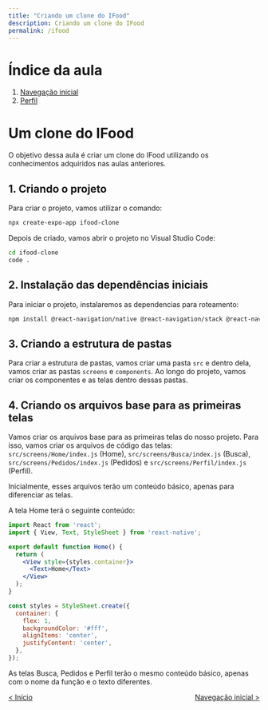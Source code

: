 ```yaml
---
title: "Criando um clone do IFood"
description: Criando um clone do IFood
permalink: /ifood
---
```

# Índice da aula
1. [Navegação inicial](ifood/navegacao-inicial.html)  
2. [Perfil](ifood/perfil.html)    
<!-- 2. [Componentes](intro/componentes.html)  
3. [Interpolação de lista](intro/interpolacao-lista.html)  
4. [Exercícios](intro/exercicios.html)   -->


# Um clone do IFood

O objetivo dessa aula é criar um clone do IFood utilizando os conhecimentos adquiridos nas aulas anteriores. 

## 1. Criando o projeto

Para criar o projeto, vamos utilizar o comando:

```bash
npx create-expo-app ifood-clone
```

Depois de criado, vamos abrir o projeto no Visual Studio Code:

```bash
cd ifood-clone
code .
```

## 2. Instalação das dependências iniciais

Para iniciar o projeto, instalaremos as dependencias para roteamento:
    
```bash
npm install @react-navigation/native @react-navigation/stack @react-navigation/bottom-tabs
```

## 3. Criando a estrutura de pastas

Para criar a estrutura de pastas, vamos criar uma pasta `src` e dentro dela, vamos criar as pastas `screens` e `components`. Ao longo do projeto, vamos criar os componentes e as telas dentro dessas pastas.

## 4. Criando os arquivos base para as primeiras telas

Vamos criar os arquivos base para as primeiras telas do nosso projeto. Para isso, vamos criar os arquivos de código das telas: `src/screens/Home/index.js` (Home), `src/screens/Busca/index.js` (Busca), `src/screens/Pedidos/index.js` (Pedidos) e `src/screens/Perfil/index.js` (Perfil).

Inicialmente, esses arquivos terão um conteúdo básico, apenas para diferenciar as telas. 

A tela Home terá o seguinte conteúdo:

```jsx
import React from 'react';
import { View, Text, StyleSheet } from 'react-native';

export default function Home() {
  return (
    <View style={styles.container}>
      <Text>Home</Text>
    </View>
  );
}

const styles = StyleSheet.create({
  container: {
    flex: 1,
    backgroundColor: '#fff',
    alignItems: 'center',
    justifyContent: 'center',
  },
});
```

As telas Busca, Pedidos e Perfil terão o mesmo conteúdo básico, apenas com o nome da função e o texto diferentes.

<span style="display: flex; justify-content: space-between;"><span>[&lt; Início](./ "Início")</span> <span>[Navegação inicial &gt;](ifood/navegacao-inicial.html "Próximo")</span></span>

